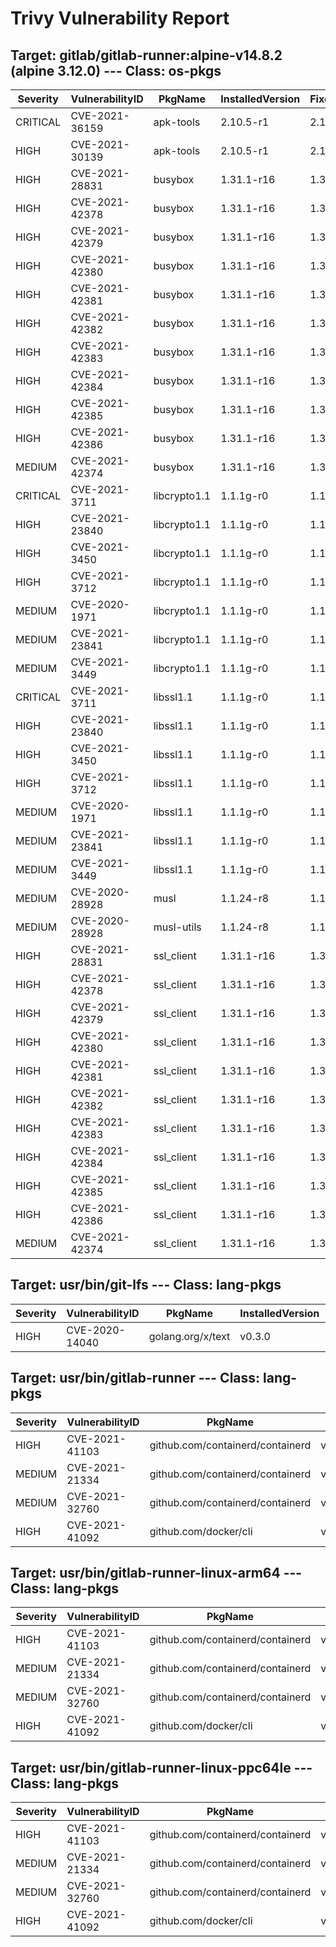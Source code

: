 # Trivy Vulnerability Report

## Target: gitlab/gitlab-runner:alpine-v14.8.2 (alpine 3.12.0) --- Class: os-pkgs
|Severity|VulnerabilityID|PkgName|InstalledVersion|FixedVersion|
|--------|---------------|-------|----------------|------------|
|CRITICAL|CVE-2021-36159|apk-tools|2.10.5-r1|2.10.7-r0|
|HIGH|CVE-2021-30139|apk-tools|2.10.5-r1|2.10.6-r0|
|HIGH|CVE-2021-28831|busybox|1.31.1-r16|1.31.1-r20|
|HIGH|CVE-2021-42378|busybox|1.31.1-r16|1.31.1-r21|
|HIGH|CVE-2021-42379|busybox|1.31.1-r16|1.31.1-r21|
|HIGH|CVE-2021-42380|busybox|1.31.1-r16|1.31.1-r21|
|HIGH|CVE-2021-42381|busybox|1.31.1-r16|1.31.1-r21|
|HIGH|CVE-2021-42382|busybox|1.31.1-r16|1.31.1-r21|
|HIGH|CVE-2021-42383|busybox|1.31.1-r16|1.31.1-r21|
|HIGH|CVE-2021-42384|busybox|1.31.1-r16|1.31.1-r21|
|HIGH|CVE-2021-42385|busybox|1.31.1-r16|1.31.1-r21|
|HIGH|CVE-2021-42386|busybox|1.31.1-r16|1.31.1-r21|
|MEDIUM|CVE-2021-42374|busybox|1.31.1-r16|1.31.1-r21|
|CRITICAL|CVE-2021-3711|libcrypto1.1|1.1.1g-r0|1.1.1l-r0|
|HIGH|CVE-2021-23840|libcrypto1.1|1.1.1g-r0|1.1.1j-r0|
|HIGH|CVE-2021-3450|libcrypto1.1|1.1.1g-r0|1.1.1k-r0|
|HIGH|CVE-2021-3712|libcrypto1.1|1.1.1g-r0|1.1.1l-r0|
|MEDIUM|CVE-2020-1971|libcrypto1.1|1.1.1g-r0|1.1.1i-r0|
|MEDIUM|CVE-2021-23841|libcrypto1.1|1.1.1g-r0|1.1.1j-r0|
|MEDIUM|CVE-2021-3449|libcrypto1.1|1.1.1g-r0|1.1.1k-r0|
|CRITICAL|CVE-2021-3711|libssl1.1|1.1.1g-r0|1.1.1l-r0|
|HIGH|CVE-2021-23840|libssl1.1|1.1.1g-r0|1.1.1j-r0|
|HIGH|CVE-2021-3450|libssl1.1|1.1.1g-r0|1.1.1k-r0|
|HIGH|CVE-2021-3712|libssl1.1|1.1.1g-r0|1.1.1l-r0|
|MEDIUM|CVE-2020-1971|libssl1.1|1.1.1g-r0|1.1.1i-r0|
|MEDIUM|CVE-2021-23841|libssl1.1|1.1.1g-r0|1.1.1j-r0|
|MEDIUM|CVE-2021-3449|libssl1.1|1.1.1g-r0|1.1.1k-r0|
|MEDIUM|CVE-2020-28928|musl|1.1.24-r8|1.1.24-r10|
|MEDIUM|CVE-2020-28928|musl-utils|1.1.24-r8|1.1.24-r10|
|HIGH|CVE-2021-28831|ssl_client|1.31.1-r16|1.31.1-r20|
|HIGH|CVE-2021-42378|ssl_client|1.31.1-r16|1.31.1-r21|
|HIGH|CVE-2021-42379|ssl_client|1.31.1-r16|1.31.1-r21|
|HIGH|CVE-2021-42380|ssl_client|1.31.1-r16|1.31.1-r21|
|HIGH|CVE-2021-42381|ssl_client|1.31.1-r16|1.31.1-r21|
|HIGH|CVE-2021-42382|ssl_client|1.31.1-r16|1.31.1-r21|
|HIGH|CVE-2021-42383|ssl_client|1.31.1-r16|1.31.1-r21|
|HIGH|CVE-2021-42384|ssl_client|1.31.1-r16|1.31.1-r21|
|HIGH|CVE-2021-42385|ssl_client|1.31.1-r16|1.31.1-r21|
|HIGH|CVE-2021-42386|ssl_client|1.31.1-r16|1.31.1-r21|
|MEDIUM|CVE-2021-42374|ssl_client|1.31.1-r16|1.31.1-r21|

## Target: usr/bin/git-lfs --- Class: lang-pkgs
|Severity|VulnerabilityID|PkgName|InstalledVersion|FixedVersion|
|--------|---------------|-------|----------------|------------|
|HIGH|CVE-2020-14040|golang.org/x/text|v0.3.0|0.3.3|

## Target: usr/bin/gitlab-runner --- Class: lang-pkgs
|Severity|VulnerabilityID|PkgName|InstalledVersion|FixedVersion|
|--------|---------------|-------|----------------|------------|
|HIGH|CVE-2021-41103|github.com/containerd/containerd|v1.4.3|v1.4.11, v1.5.7|
|MEDIUM|CVE-2021-21334|github.com/containerd/containerd|v1.4.3|v1.3.10, v1.4.4|
|MEDIUM|CVE-2021-32760|github.com/containerd/containerd|v1.4.3|v1.4.8, v1.5.4|
|HIGH|CVE-2021-41092|github.com/docker/cli|v20.10.2+incompatible|v20.10.9|

## Target: usr/bin/gitlab-runner-linux-arm64 --- Class: lang-pkgs
|Severity|VulnerabilityID|PkgName|InstalledVersion|FixedVersion|
|--------|---------------|-------|----------------|------------|
|HIGH|CVE-2021-41103|github.com/containerd/containerd|v1.4.3|v1.4.11, v1.5.7|
|MEDIUM|CVE-2021-21334|github.com/containerd/containerd|v1.4.3|v1.3.10, v1.4.4|
|MEDIUM|CVE-2021-32760|github.com/containerd/containerd|v1.4.3|v1.4.8, v1.5.4|
|HIGH|CVE-2021-41092|github.com/docker/cli|v20.10.2+incompatible|v20.10.9|

## Target: usr/bin/gitlab-runner-linux-ppc64le --- Class: lang-pkgs
|Severity|VulnerabilityID|PkgName|InstalledVersion|FixedVersion|
|--------|---------------|-------|----------------|------------|
|HIGH|CVE-2021-41103|github.com/containerd/containerd|v1.4.3|v1.4.11, v1.5.7|
|MEDIUM|CVE-2021-21334|github.com/containerd/containerd|v1.4.3|v1.3.10, v1.4.4|
|MEDIUM|CVE-2021-32760|github.com/containerd/containerd|v1.4.3|v1.4.8, v1.5.4|
|HIGH|CVE-2021-41092|github.com/docker/cli|v20.10.2+incompatible|v20.10.9|
